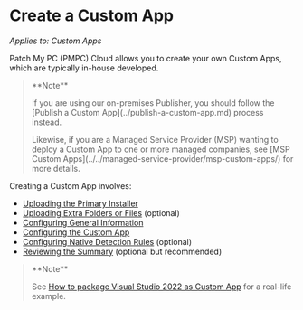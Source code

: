 # Create a Custom App

_Applies to: Custom Apps_

Patch My PC (PMPC) Cloud allows you to create your own Custom Apps, which are typically in-house developed.

> \*\*Note\*\*
>
> If you are using our on-premises Publisher, you should follow the \[Publish a Custom App]\(../publish-a-custom-app.md) process instead.
>
> Likewise, if you are a Managed Service Provider (MSP) wanting to deploy a Custom App to one or more managed companies, see \[MSP Custom Apps]\(../../managed-service-provider/msp-custom-apps/) for more details.

Creating a Custom App involves:

* [Uploading the Primary Installer](upload-the-primary-installer-for-a-custom-app.md)
* [Uploading Extra Folders or Files](custom-apps-file-tab.md) (optional)
* [Configuring General Information](custom-apps-general-information-tab.md)
* [Configuring the Custom App](custom-apps-configuration-tab.md)
* [Configuring Native Detection Rules](custom-apps-detection-rules-tab.md) (optional)
* [Reviewing the Summary](custom-apps-summary-tab.md) (optional but recommended)

> \*\*Note\*\*
>
> See [How to package Visual Studio 2022 as Custom App](https://patchmypc.com/how-to-package-visual-studio-2022-custom-app) for a real-life example.
